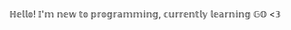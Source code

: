 ℍ𝕖𝕝𝕝𝕠! 
𝕀'𝕞 𝕟𝕖𝕨 𝕥𝕠 𝕡𝕣𝕠𝕘𝕣𝕒𝕞𝕞𝕚𝕟𝕘, 
𝕔𝕦𝕣𝕣𝕖𝕟𝕥𝕝𝕪 𝕝𝕖𝕒𝕣𝕟𝕚𝕟𝕘 𝔾𝕆 <𝟛
<!--
**kooqqa/kooqqa** is a ✨ _special_ ✨ repository because its `README.md` (this file) appears on your GitHub profile.

Here are some ideas to get you started:

- 🔭 I’m currently working on ...
- 🌱 I’m currently learning ...
- 👯 I’m looking to collaborate on ...
- 🤔 I’m looking for help with ...
- 💬 Ask me about ...
- 📫 How to reach me: ...
- 😄 Pronouns: ...
- ⚡ Fun fact: ...
-->
